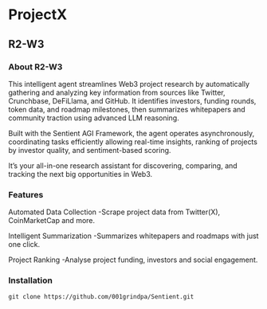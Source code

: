 # ProjectX
## R2-W3
### About R2-W3
This intelligent agent streamlines Web3 project research by automatically gathering and analyzing key information from sources like Twitter, Crunchbase, DeFiLlama, and GitHub. It identifies investors, funding rounds, token data, and roadmap milestones, then summarizes whitepapers and community traction using advanced LLM reasoning.

Built with the Sentient AGI Framework, the agent operates asynchronously, coordinating tasks efficiently allowing real-time insights, ranking of projects by investor quality, and sentiment-based scoring.

It’s your all-in-one research assistant for discovering, comparing, and tracking the next big opportunities in Web3.

### Features
Automated Data Collection
-Scrape project data from Twitter(X), CoinMarketCap and more.

Intelligent Summarization
-Summarizes whitepapers and roadmaps with just one click.

Project Ranking
-Analyse project funding, investors and social engagement.

### Installation
```git clone https://github.com/001grindpa/Sentient.git```
